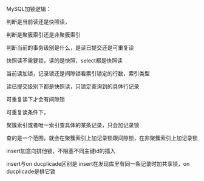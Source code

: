 MySQL加锁逻辑：



判断是当前读还是快照读， 

判断是聚簇索引还是非聚簇索引

判断当前的事务级别是什么，是读已提交还是可重复读



快照读不需要锁，读的是快照，select都是快照读

当前读加锁，记录锁还是间隙锁看索引锁定的行数，索引类型



读已提交级别下都是快照读，只锁定查询到的具体行记录

可重复读下才会有间隙锁



可重复读条件下，

聚簇索引或者唯一索引查具体的某条记录，只会加记录锁

查的是一个范围，就会在聚簇索引上加记录锁跟间隙锁，在非聚簇索引上加记录锁



insert加意向排他锁，不阻塞不同主键id的插入

insert与on ducplicade区别是 insert在发现库里有同一条记录时加共享锁，on ducplicade是排它锁